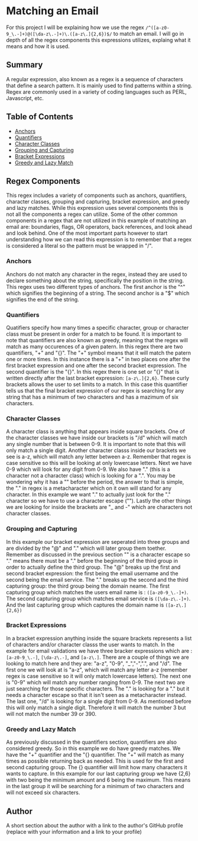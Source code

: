 # Matching an Email 
For this project I will be explaining how we use the regex `/^([a-z0-9_\.-]+)@([\da-z\.-]+)\.([a-z\.]{2,6})$/` to match an email. I will go in depth of all the regex components this expressions utilizes, explaing what it means and how it is used. 

## Summary
A regular expression, also known as a regex is a sequence of characters that define a search pattern. It is mainly used to find patterns within a string. Regex are commonly used in a variety of coding languages such as PERL, Javascript, etc. 

## Table of Contents

- [Anchors](#anchors)
- [Quantifiers](#quantifiers)
- [Character Classes](#character-classes)
- [Grouping and Capturing](#grouping-and-capturing)
- [Bracket Expressions](#bracket-expressions)
- [Greedy and Lazy Match](#greedy-and-lazy-match)


## Regex Components
This regex includes a variety of components such as anchors, quantifiers, character classes, grouping and capturing, bracket expression, and greedy and lazy matches. While this expression uses several components this is not all the components a regex can utilize. Some of the other common components in a regex that are not utilized in this example of matching an email are: boundaries, flags, OR operators, back references, and look ahead and look behind. One of the most important parts however to start understanding how we can read this expression is to remember that a regex is considered a literal so the pattern must be wrapped in "/". 

### Anchors
Anchors do not match any character in the regex, instead they are used to declare
something about the string, specifically the position in the string. This regex uses two different types of anchors. The first anchor is the "^" which signifies the beginning of a string. The second anchor is a "$" which signifies the end of the string. 
   
### Quantifiers
Quatifiers specify how many times a specific character, group or character class must be present in order for a match to be found. It is important to note that quantifiers are also known as greedy, meaning that the regex will match as many occurences of a given patern. In this regex there are two quantifiers, "+" and "{}". The "+" symbol means that it will match the patern one or more times. In this instance there is a "+" in two places one after the first bracket expression and one after the second bracket expression. The second quantifier is the "{}". In this regex there is one set or "{}" that is written directly after the last bracket expression: `[a-z\.]{2,6}`. These curly brackets allows the user to set limits to a match. In this case this quantifier tells us that the final bracket expression of our regex is searching for any string that has a minimum of two characters and has a mazimum of six characters.

### Character Classes
A character class is anything that appears inside square brackets. One of the character classes we have inside our brackets is "/d" which will match any single number that is between 0-9. It is important to note that this will only match a single digit. Another character classs inside our brackets we see is a-z, which will match any letter between a-z. Remember that regex is case sensitive so this will be looking at only lowercase letters. Next we have 0-9 which will look for any digit from 0-9. We also have "\." (this is a character not a character class) which is looking for a ".". You may be wondering why it has a "\" before the period, the answer to that is simple, the "." in regex is a metacharacter which on it own will stand for any character. In this example we want "." to actually just look for the "." character so we have to use a character escape ("\"). Lastly the other things we are looking for inside the brackets are "_ and -" which are characters not character classes. 


### Grouping and Capturing
In this example our bracket expression are seperated into three groups and are divided by the "@" and "\." which will later group them toether. Remember as discussed in the previous section "\" is a character escape so "\." means there must be a "." before the beginning of the third group in order to actually define the third group. The "@" breaks up the first and second bracket expression: the first being the email username and the second being the email service. The "\." breaks up the second and the third capturing group: the third group being the domain neame. The first capturing group which matches the users email name is : `([a-z0-9_\.-]+)`. The second capturing group which matches email service is `([\da-z\.-]+)`. And the last capturing group which captures the domain name is `([a-z\.]{2,6})` 
 
### Bracket Expressions
In a bracket expression anything inside the square brackets represents a list of characters and/or character classs the user wants to match. In the example for email validations we have three bracker expressions which are : `[a-z0-9_\.-]`, `[\da-z\.-]`, and `[a-z\.]`. There are a couple of things we are looking to match here and they are: "a-z", "0-9", "_","-","\.", and "/d". The first one we will look at is "a-z", which will match any letter a-z (remember regex is case sensitive so it will only match lowercase letters). The next one is "0-9" which will match any number ranging from 0-9. The next two are just searching for those specific characters. The "\." is looking for a "." but it needs a character escape so that it isn't seen as a metacharacter instead. The last one, "/d" is looking for a single digit from 0-9. As mentioned before this will only match a single digit. Therefore it will match the number 3 but will not match the number 39 or 390.    


### Greedy and Lazy Match
As previously discussed in the quantifiers section, quantifiers are also considered greedy. So in this example we do have greedy matches. We have the "+" quantifier and the "{} quantifier. The "+" will match as many times as possible returning back as needed. This is used for the first and second capturing group. The {} quantifier will limit how many characters it wants to capture. In this example for our last capturing group we have {2,6} with two being the minimum amount and 6 being the maximum. This means in the last group it will be searching for a minimum of two characters and will not exceed six characters. 

## Author

A short section about the author with a link to the author's GitHub profile (replace with your information and a link to your profile)
